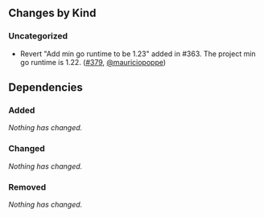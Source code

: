 ## Changes by Kind

### Uncategorized

- Revert "Add min go runtime to be 1.23" added in #363. The project min go runtime is 1.22. ([#379](https://github.com/kubernetes-csi/csi-proxy/pull/379), [@mauriciopoppe](https://github.com/mauriciopoppe))

## Dependencies

### Added
_Nothing has changed._

### Changed
_Nothing has changed._

### Removed
_Nothing has changed._
